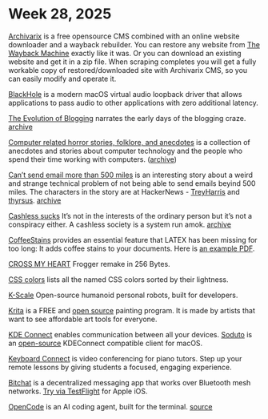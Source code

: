 # Week 28, 2025

[Archivarix](https://archivarix.com) is a free opensource CMS combined with an online website downloader and a wayback rebuilder. You can restore any website from [The Wayback Machine](https://web.archive.org) exactly like it was. Or you can download an existing website and get it in a zip file. When scraping completes you will get a fully workable copy of restored/downloaded site with Archivarix CMS, so you can easily modify and operate it.

[BlackHole](https://github.com/ExistentialAudio/BlackHole) is a modern macOS virtual audio loopback driver that allows applications to pass audio to other applications with zero additional latency.

[The Evolution of Blogging](https://thehistoryoftheweb.com/the-evolution-of-blogging/) narrates the early days of the blogging craze. [archive](https://web.archive.org/web/20200513185427/https://thehistoryoftheweb.com/the-evolution-of-blogging/)

[Computer related horror stories, folklore, and anecdotes](https://www.cs.earlham.edu/~skylar/humor/Unix/computer.folklore.from.net.rumors.html) is a collection of anecdotes and stories about computer technology and the people who spend their time working with computers. ([archive](https://archive.is/jBXSl))

[Can’t send email more than 500 miles](https://web.mit.edu/jemorris/humor/500-miles) is an interesting story about a weird and strange technical problem of not being able to send emails beyind 500 miles. The characters in the story are at HackerNews - 
[TreyHarris](https://news.ycombinator.com/user?id=TreyHarris) and [thyrsus](https://news.ycombinator.com/user?id=thyrsus). [archive](https://archive.ph/T2cFq)

[Cashless sucks](https://aeon.co/essays/going-cashless-is-a-bad-idea-but-its-not-a-conspiracy) It’s not in the interests of the ordinary person but it’s not a conspiracy either. A cashless society is a system run amok. [archive](https://archive.ph/JyP46)

[CoffeeStains](https://ctan.org/pkg/coffeestains) provides an essential feature that LATEX has been missing for too long: It adds coffee stains to your documents. Here is [an example PDF](https://ctan.math.utah.edu/ctan/tex-archive/graphics/pgf/contrib/coffeestains/coffeestains-en.pdf).

[CROSS MY HEART](https://killedbyapixel.github.io/TinyCode/games/CrossMyHeart/) 
Frogger remake in 256 Bytes.

[CSS colors](https://mrmr.io/css-colors) lists all the named CSS colors sorted by their lightness.

[K-Scale](https://www.kscale.dev) Open-source humanoid personal robots, built for developers.

[Krita](https://krita.org/en/) is a FREE and [open source](https://invent.kde.org/graphics/krita) painting program. It is made by artists that want to see affordable art tools for everyone.

[KDE Connect](https://kdeconnect.kde.org) enables communication between all your devices. [Soduto](https://www.soduto.com) is an [open-source](https://github.com/soduto/Soduto) KDEConnect compatible client for macOS.

[Keyboard Connect](https://keyboardconnect.com)  is video conferencing for piano tutors. Step up your remote lessons by giving students a focused, engaging experience.

[Bitchat](https://github.com/jackjackbits/bitchat) is a decentralized messaging app that works over Bluetooth mesh networks. [Try via TestFlight](https://testflight.apple.com/join/QwkyFq6z) for Apple iOS.

[OpenCode](https://opencode.ai) is an AI coding agent, built for the terminal. [source](https://github.com/sst/opencode)